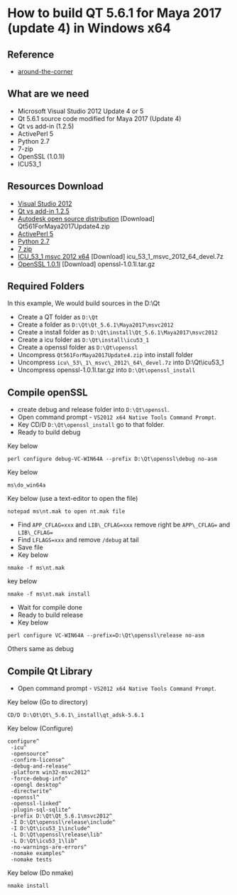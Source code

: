 # How to build QT 5.6.1 for Maya 2017 (update 4) in Windows x64

## Reference

+ [around-the-corner](http://around-the-corner.typepad.com/adn/2016/09/how-to-build-customized-qt-561-for-maya-2017-on-windows.html)

## What are we need

+ Microsoft Visual Studio 2012 Update 4 or 5
+ Qt 5.6.1 source code modified for Maya 2017 (Update 4)
+ Qt vs add-in (1.2.5)
+ ActivePerl 5
+ Python 2.7
+ 7-zip
+ OpenSSL (1.0.1l)
+ ICU53_1

## Resources Download

+ [Visual Studio 2012](https://www.visualstudio.com/vs/)
+ [Qt vs add-in 1.2.5](https://download.qt.io/official_releases/vsaddin/)
+ [Autodesk open source distribution](https://www.autodesk.com/company/legal-notices-trademarks/open-source-distribution)
  [Download] Qt561ForMaya2017Update4.zip
+ [ActivePerl 5](https://www.activestate.com/activeperl/downloads)
+ [Python 2.7](https://www.python.org/downloads/release/python-2713/)
+ [7 zip](http://www.7-zip.org/)
+ [ICU_53_1 msvc 2012 x64](http://download.qt.io/development_releases/prebuilt/icu/prebuilt/msvc2012/)
  [Download] icu\_53\_1\_msvc\_2012\_64\_devel.7z
+ [OpenSSL 1.0.1l](https://ftp.openssl.org/source/old/1.0.1/)
  [Download] openssl-1.0.1l.tar.gz

## Required Folders

In this example, We would build sources in the D:\Qt

+ Create a QT folder as `D:\Qt`
+ Create a folder as `D:\Qt\Qt_5.6.1\Maya2017\msvc2012`
+ Create a install folder as `D:\Qt\install\Qt_5.6.1\Maya2017\msvc2012`  
+ Create a icu folder as `D:\Qt\install\icu53_1`
+ Create a openssl folder as `D:\Qt\openssl`
+ Uncompress `Qt561ForMaya2017Update4.zip` into install folder
+ Uncompress `icu\_53\_1\_msvc\_2012\_64\_devel.7z` into D:\Qt\icu53_1
+ Uncompress openssl-1.0.1l.tar.gz into `D:\Qt\openssl_install`

## Compile openSSL

+ create debug and release folder into `D:\Qt\openssl`.
+ Open command prompt - `VS2012 x64 Native Tools Command Prompt`.
+ Key CD/D `D:\Qt\openssl_install` go to that folder.
+ Ready to build debug

Key below

```batch
perl configure debug-VC-WIN64A --prefix D:\Qt\openssl\debug no-asm
```

Key below

```batch
ms\do_win64a
```

Key below (use a text-editor to open the file)

```batch
notepad ms\nt.mak to open nt.mak file
```

+ Find `APP_CFLAG=xxx` and `LIB\_CFLAG=xxx` remove right be `APP\_CFLAG=` and `LIB\_CFLAG=`
+ Find `LFLAGS=xxx` and remove `/debug` at tail
+ Save file
+ Key below

```batch
nmake -f ms\nt.mak
```

key below

```batch
nmake -f ms\nt.mak install
```

+ Wait for compile done
+ Ready to build release
+ Key below

```batch
perl configure VC-WIN64A --prefix=D:\Qt\openssl\release no-asm
```

Others same as debug

## Compile Qt Library

+ Open command prompt - `VS2012 x64 Native Tools Command Prompt`.

Key below (Go to directory)

```batch
CD/D D:\Qt\Qt\_5.6.1\_install\qt_adsk-5.6.1
```

Key below (Configure)

```batch
configure^
 -icu^
 -opensource^
 -confirm-license^
 -debug-and-release^
 -platform win32-msvc2012^
 -force-debug-info^
 -opengl desktop^
 -directwrite^
 -openssl^
 -openssl-linked^
 -plugin-sql-sqlite^
 -prefix D:\Qt\Qt_5.6.1\msvc2012^
 -I D:\Qt\openssl\release\include^
 -I D:\Qt\icu53_1\include^
 -L D:\Qt\openssl\release\lib^
 -L D:\Qt\icu53_1\lib^
 -no-warnings-are-errors^
 -nomake examples^
 -nomake tests
```

Key below (Do nmake)

```batch
nmake install
```

